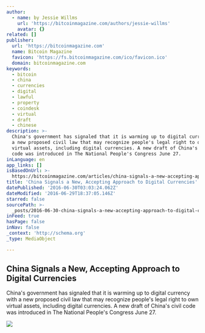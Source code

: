 ```yaml
---
author:
  - name: by Jessie Willms
    url: 'https://bitcoinmagazine.com/authors/jessie-willms'
    avatar: {}
related: []
publisher:
  url: 'https://bitcoinmagazine.com'
  name: Bitcoin Magazine
  favicon: 'https://fs.bitcoinmagazine.com/ico/favicon.ico'
  domain: bitcoinmagazine.com
keywords:
  - bitcoin
  - china
  - currencies
  - digital
  - lawful
  - property
  - coindesk
  - virtual
  - draft
  - chinese
description: >-
  China's government has signaled that it is warming up to digital currency with
  a new proposed civil law that may recognize people's legal right to own
  virtual assets, including digital currencies. A new draft of China's civil
  code was introduced in The National People's Congress June 27.
inLanguage: en
app_links: []
isBasedOnUrl: >-
  https://bitcoinmagazine.com/articles/china-signals-a-new-accepting-approach-to-digital-currencies-1467218826
title: 'China Signals a New, Accepting Approach to Digital Currencies'
datePublished: '2016-06-30T03:03:24.062Z'
dateModified: '2016-06-29T18:37:05.146Z'
starred: false
sourcePath: >-
  _posts/2016-06-30-china-signals-a-new-accepting-approach-to-digital-currencie.md
inFeed: true
hasPage: false
inNav: false
_context: 'http://schema.org'
_type: MediaObject

---
```

<article style=""><h1>China Signals a New, Accepting Approach to Digital Currencies</h1><p>China's government has signaled that it is warming up to digital currency with a new proposed civil law that may recognize people's legal right to own virtual assets, including digital currencies. A new draft of China's civil code was introduced in The National People's Congress June 27.</p><img src="https://fs.bitcoinmagazine.com/img/articles/china-signals-a-new-accepting-approach-to-digital-currencies.jpg" /></article>